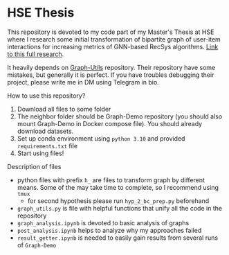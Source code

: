 # HSE Thesis

This repository is devoted to my code part of my Master's Thesis at HSE where I research some initial transformation of bipartite graph of user-item interactions for increasing metrics of GNN-based RecSys algorithms.
[Link to this full research](https://www.overleaf.com/read/jwbzqkkjjzvj#169d18).

It heavily depends on [Graph-Utils](https://github.com/sisinflab/Graph-Demo) repository. Their repository have some mistakes, but generally it is perfect. If you have troubles debugging their project, please write me in DM using Telegram in bio.

How to use this repository?
1) Download all files to some folder
2) The neighbor folder should be Graph-Demo repository (you should also mount Graph-Demo in Docker compose file). You should already download datasets.
3) Set up conda environment using `python 3.10` and provided `requirements.txt` file
4) Start using files!

Description of files
- python files with prefix `h_` are files to transform graph by different means. Some of the may take time to complete, so I recommend using `tmux`
  - for second hypothesis please run `hyp_2_bc_prep.py` beforehand    
- `graph_utils.py` is file with helpful functions that unify all the code in the repository
- `graph_analysis.ipynb` is devoted to basic analysis of graphs
- `post_analysis.ipynb` helps to analyze why my approaches failed
- `result_getter.ipynb` is needed to easily gain results from several runs of `Graph-Demo`
